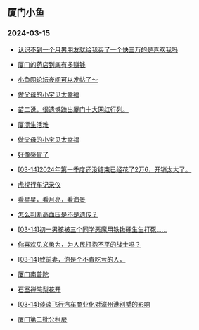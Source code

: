 ## 厦门小鱼 
### 2024-03-15

+ [认识不到一个月男朋友就给我买了一个快三万的是喜欢我吗](http://bbs.xmfish.com/read-htm-tid-18160327.html)

+ [厦门的药店到底有多赚钱](http://bbs.xmfish.com/read-htm-tid-18160262.html)

+ [小鱼网论坛夜间可以发帖了～](http://bbs.xmfish.com/read-htm-tid-18160179.html)

+ [做父母的小宝贝太幸福](http://bbs.xmfish.com/read-htm-tid-18160192.html)

+ [苗二说，很遗憾跌出厦门十大网红行列。](http://bbs.xmfish.com/read-htm-tid-18160373.html)

+ [厦漂生活难](http://bbs.xmfish.com/read-htm-tid-18160214.html)

+ [做父母的小宝贝太幸福](http://bbs.xmfish.com/read-htm-tid-18160193.html)

+ [好像感冒了](http://bbs.xmfish.com/read-htm-tid-18160195.html)

+ [[03-14]2024年第一季度还没结束已经花了2万6，开销太大了。](http://bbs.xmfish.com/read-htm-tid-18160217.html)

+ [虎视行车记录仪](http://bbs.xmfish.com/read-htm-tid-18160374.html)

+ [看星星，看月亮，看海景](http://bbs.xmfish.com/read-htm-tid-18160220.html)

+ [怎么判断高血压是不是遗传？](http://bbs.xmfish.com/read-htm-tid-18160369.html)

+ [[03-14]初一男孩被三个同学恶魔用铁锹硬生生打死……](http://bbs.xmfish.com/read-htm-tid-18160455.html)

+ [你喜欢见义勇为，为人民打抱不平的战士吗？](http://bbs.xmfish.com/read-htm-tid-18160221.html)

+ [[03-14]致前妻，你是个不肯吃亏的人，](http://bbs.xmfish.com/read-htm-tid-18160504.html)

+ [厦门南普陀](http://bbs.xmfish.com/read-htm-tid-18160368.html)

+ [石室禅院梨花开](http://bbs.xmfish.com/read-htm-tid-18160365.html)

+ [[03-14]谈谈飞行汽车商业化对漳州港别墅的影响](http://bbs.xmfish.com/read-htm-tid-18160506.html)

+ [厦门第二批公租房](http://bbs.xmfish.com/read-htm-tid-18160372.html)

